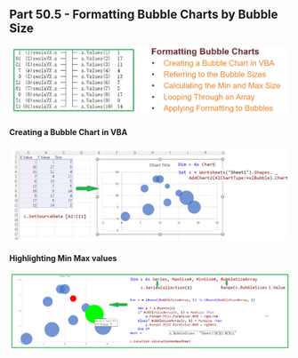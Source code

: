 ## Part 50.5 - Formatting Bubble Charts by Bubble Size

![bbpf](../images/bbpf.PNG)

#### Creating a Bubble Chart in VBA

![bubbsc](../images/bubbsc.PNG)

#### Highlighting Min Max values

![bbfmt](../images/bbfmt.PNG)